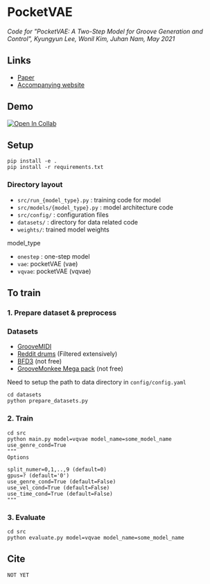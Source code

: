 # PocketVAE

*Code for "PocketVAE: A Two-Step Model for Groove Generation and Control", Kyungyun Lee, Wonil Kim, Juhan Nam, May 2021*

## Links 
* [Paper]() 
* [Accompanying website]()

## Demo
[![Open In Collab](https://colab.research.google.com/assets/colab-badge.svg)](https://colab.research.google.com/drive/19d9BwENCxiokZBh6qtwLO8siDIzZhrWc#scrollTo=7JfM7bEFtoXV&forceEdit=true&sandboxMode=true)


## Setup
```
pip install -e .  
pip install -r requirements.txt
```

### Directory layout
* `src/run_{model_type}.py` : training code for model
* `src/models/{model_type}.py` : model architecture code 
* `src/config/` : configuration files 
* `datasets/` : directory for data related code
* `weights/`: trained model weights 

model_type 
- `onestep` : one-step model 
- `vae`: pocketVAE (vae)
- `vqvae`: pocketVAE (vqvae) 


## To train
### 1. Prepare dataset & preprocess

### Datasets 

* [GrooveMIDI](https://magenta.tensorflow.org/datasets/groove)
* [Reddit drums](https://www.reddit.com/r/WeAreTheMusicMakers/comments/3anwu8/the_drum_percussion_midi_archive_800k/) (Filtered extensively)
* [BFD3](https://www.fxpansion.com/products/bfd3/) (not free)
* [GrooveMonkee Mega pack](https://groovemonkee.com/products/mega-pack) (not free)

Need to setup the path to data directory in `config/config.yaml`

```
cd datasets
python prepare_datasets.py
```


### 2. Train 
```
cd src
python main.py model=vqvae model_name=some_model_name use_genre_cond=True
"""
Options 

split_numer=0,1,..,9 (default=0)
gpus=? (default='0')
use_genre_cond=True (default=False)
use_vel_cond=True (default=False)
use_time_cond=True (default=False)
"""
```
### 3. Evaluate 

```
cd src
python evaluate.py model=vqvae model_name=some_model_name
```




## Cite 
```
NOT YET
```


